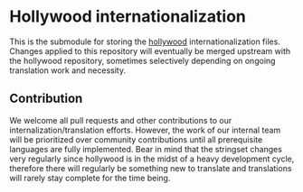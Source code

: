 # Hollywood internationalization
This is the submodule for storing the [hollywood](https://github.com/synllc/hollywood) internationalization files. Changes applied to this repository will eventually be merged upstream with the hollywood repository, sometimes selectively depending on ongoing translation work and necessity.

## Contribution
We welcome all pull requests and other contributions to our internalization/translation efforts. However, the work of our internal team will be prioritized over community contributions until all prerequisite languages are fully implemented. Bear in mind that the stringset changes very regularly since hollywood is in the midst of a heavy development cycle, therefore there will regularly be something new to translate and translations will rarely stay complete for the time being.
